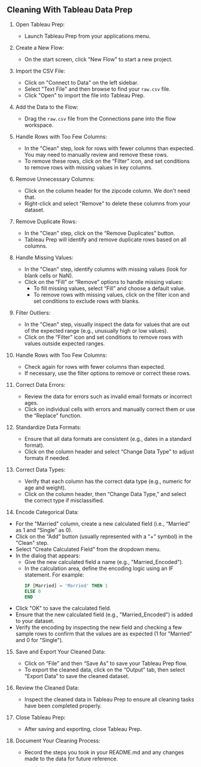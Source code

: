 ## Cleaning With Tableau Data Prep

1. Open Tableau Prep:
   - Launch Tableau Prep from your applications menu.

2. Create a New Flow:
   - On the start screen, click "New Flow" to start a new project.

3. Import the CSV File:
   - Click on "Connect to Data" on the left sidebar.
   - Select "Text File" and then browse to find your `raw.csv` file.
   - Click "Open" to import the file into Tableau Prep.

4. Add the Data to the Flow:
   - Drag the `raw.csv` file from the Connections pane into the flow workspace.

5. Handle Rows with Too Few Columns:
   - In the "Clean" step, look for rows with fewer columns than expected. You may need to manually review and remove these rows.
   - To remove these rows, click on the “Filter” icon, and set conditions to remove rows with missing values in key columns.

6. Remove Unnecessary Columns:
   - Click on the column header for the zipcode column. We don't need that. 
   - Right-click and select "Remove" to delete these columns from your dataset.

7. Remove Duplicate Rows:
   - In the "Clean" step, click on the “Remove Duplicates” button.
   - Tableau Prep will identify and remove duplicate rows based on all columns.

8. Handle Missing Values:
   - In the "Clean" step, identify columns with missing values (look for blank cells or NaN).
   - Click on the “Fill” or “Remove” options to handle missing values:
     - To fill missing values, select “Fill” and choose a default value.
     - To remove rows with missing values, click on the filter icon and set conditions to exclude rows with blanks.

9. Filter Outliers:
   - In the "Clean" step, visually inspect the data for values that are out of the expected range (e.g., unusually high or low values).
   - Click on the “Filter” icon and set conditions to remove rows with values outside expected ranges.

10. Handle Rows with Too Few Columns:
    - Check again for rows with fewer columns than expected.
    - If necessary, use the filter options to remove or correct these rows.

11. Correct Data Errors:
    - Review the data for errors such as invalid email formats or incorrect ages.
    - Click on individual cells with errors and manually correct them or use the “Replace” function.

12. Standardize Data Formats:
    - Ensure that all data formats are consistent (e.g., dates in a standard format).
    - Click on the column header and select “Change Data Type” to adjust formats if needed.

13. Correct Data Types:
    - Verify that each column has the correct data type (e.g., numeric for age and weight).
    - Click on the column header, then “Change Data Type,” and select the correct type if misclassified.

14. Encode Categorical Data:
   - For the "Married" column, create a new calculated field (i.e., “Married” as 1 and “Single” as 0).
   - Click on the “Add” button (usually represented with a “+” symbol) in the "Clean" step.
   - Select "Create Calculated Field" from the dropdown menu.
   - In the dialog that appears:
     - Give the new calculated field a name (e.g., "Married_Encoded").
     - In the calculation area, define the encoding logic using an IF statement. For example:
       ```sql
       IF [Married] = 'Married' THEN 1
       ELSE 0
       END
       ```
   - Click "OK" to save the calculated field.
   - Ensure that the new calculated field (e.g., "Married_Encoded") is added to your dataset.
   - Verify the encoding by inspecting the new field and checking a few sample rows to confirm that the values are as expected (1 for "Married" and 0 for "Single").


15. Save and Export Your Cleaned Data:
    - Click on “File” and then “Save As” to save your Tableau Prep flow.
    - To export the cleaned data, click on the “Output” tab, then select “Export Data” to save the cleaned dataset.

16. Review the Cleaned Data:
    - Inspect the cleaned data in Tableau Prep to ensure all cleaning tasks have been completed properly.

17. Close Tableau Prep:
    - After saving and exporting, close Tableau Prep.

18. Document Your Cleaning Process:
    - Record the steps you took in your README.md and any changes made to the data for future reference.

